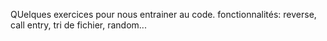 QUelques exercices pour nous entrainer au code. 
fonctionnalités: reverse, call entry, tri de fichier, random...

